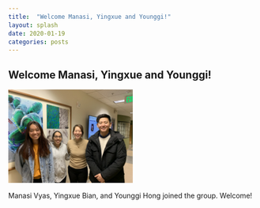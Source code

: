```yaml
---
title:  "Welcome Manasi, Yingxue and Younggi!"
layout: splash
date: 2020-01-19
categories: posts
---
```


## Welcome Manasi, Yingxue and Younggi!

<p align="left">
  <img src="/assets/images/welcome_manasi_yingxue_younggi.jpg" width="50%" height="50%">
</p>
Manasi Vyas, Yingxue Bian, and Younggi Hong joined the group. Welcome!

